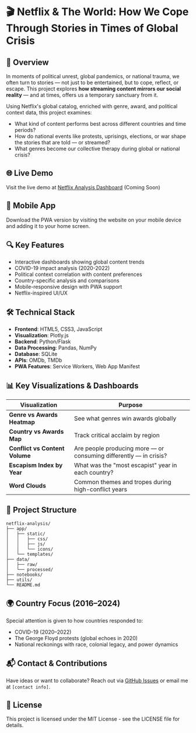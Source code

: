 # 🎬 Netflix & The World: How We Cope Through Stories in Times of Global Crisis

## 📌 Overview

In moments of political unrest, global pandemics, or national trauma, we often turn to stories — not just to be entertained, but to cope, reflect, or escape. This project explores **how streaming content mirrors our social reality** — and at times, offers us a temporary sanctuary from it.

Using Netflix's global catalog, enriched with genre, award, and political context data, this project examines:

* What kind of content performs best across different countries and time periods?
* How do national events like protests, uprisings, elections, or war shape the stories that are told — or streamed?
* What genres become our collective therapy during global or national crisis?

## 🌐 Live Demo
Visit the live demo at [Netflix Analysis Dashboard](#) (Coming Soon)

## 📱 Mobile App
Download the PWA version by visiting the website on your mobile device and adding it to your home screen.

## 🔍 Key Features

* Interactive dashboards showing global content trends
* COVID-19 impact analysis (2020-2022)
* Political context correlation with content preferences
* Country-specific analysis and comparisons
* Mobile-responsive design with PWA support
* Netflix-inspired UI/UX

## 🛠️ Technical Stack

* **Frontend**: HTML5, CSS3, JavaScript
* **Visualization**: Plotly.js
* **Backend**: Python/Flask
* **Data Processing**: Pandas, NumPy
* **Database**: SQLite
* **APIs**: OMDb, TMDb
* **PWA Features**: Service Workers, Web App Manifest

## 📊 Key Visualizations & Dashboards

| Visualization | Purpose |
|--------------|---------|
| **Genre vs Awards Heatmap** | See what genres win awards globally |
| **Country vs Awards Map** | Track critical acclaim by region |
| **Conflict vs Content Volume** | Are people producing more — or consuming differently — in crisis? |
| **Escapism Index by Year** | What was the "most escapist" year in each country? |
| **Word Clouds** | Common themes and tropes during high-conflict years |

## 📁 Project Structure

```
netflix-analysis/
├── app/
│   ├── static/
│   │   ├── css/
│   │   ├── js/
│   │   └── icons/
│   └── templates/
├── data/
│   ├── raw/
│   └── processed/
├── notebooks/
├── utils/
└── README.md
```

## 🌍 Country Focus (2016–2024)

Special attention is given to how countries responded to:
* COVID-19 (2020–2022)
* The George Floyd protests (global echoes in 2020)
* National reckonings with race, colonial legacy, and power dynamics

## 📬 Contact & Contributions

Have ideas or want to collaborate?
Reach out via [GitHub Issues](https://github.com/AC-repo) or email me at `[contact info]`.

## 📄 License

This project is licensed under the MIT License - see the LICENSE file for details. 